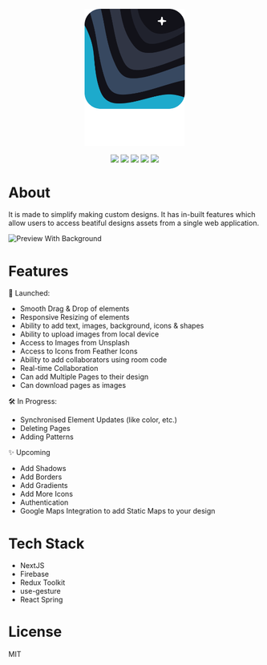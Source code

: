 <p align="center">
    <img width="200px" src="https://github.com/Keshraf/sigma/blob/main/public/images/Sigma%20Logo%20Full.png?raw=true">
    <p align="center">
        <img src="https://img.shields.io/badge/version-0.0.1--alpha-c6b5ff">
        <img src="https://img.shields.io/tokei/lines/github/Keshraf/sigma?color=ffb5f5">
        <img src="https://img.shields.io/github/license/Keshraf/sigma?color=75ff73">
        <img src="https://img.shields.io/github/languages/top/Keshraf/sigma?color=f7df1e">
        <img src="https://img.shields.io/github/languages/code-size/Keshraf/sigma?color=%235e6cff&label=size">
    </p>
</p>

# About

It is made to simplify making custom designs. It has in-built features which allow users to access beatiful designs assets from a single web application.

![Preview With Background](https://user-images.githubusercontent.com/82109991/190912912-3bf83265-741c-4e7c-a3e1-5273a3f013c6.png)

# Features

🚀 Launched: 

- Smooth Drag & Drop of elements
- Responsive Resizing of elements
- Ability to add text, images, background, icons & shapes
- Ability to upload images from local device
- Access to Images from Unsplash
- Access to Icons from Feather Icons
- Ability to add collaborators using room code
- Real-time Collaboration
- Can add Multiple Pages to their design
- Can download pages as images

🛠 In Progress:

- Synchronised Element Updates (like color, etc.)
- Deleting Pages
- Adding Patterns

✨ Upcoming

- Add Shadows
- Add Borders
- Add Gradients
- Add More Icons
- Authentication
- Google Maps Integration to add Static Maps to your design

# Tech Stack

- NextJS
- Firebase
- Redux Toolkit
- use-gesture
- React Spring

# License

MIT
